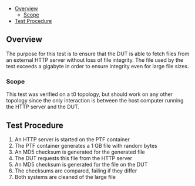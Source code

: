 - [Overview](#overview)
    - [Scope](#scope)
- [Test Procedure](#test-procedure)

## Overview
The purpose for this test is to ensure that the DUT is able to fetch files from an external HTTP server without loss of file integrity. The file used by the test exceeds a gigabyte in order to ensure integrity even for large file sizes.

### Scope
This test was verified on a t0 topology, but should work on any other topology since the only interaction is between the host computer running the HTTP server and the DUT.

## Test Procedure

1. An HTTP server is started on the PTF container
2. The PTF container generates a 1 GB file with random bytes
3. An MD5 checksum is generated for the generated file
4. The DUT requests this file from the HTTP server
5. An MD5 checksum is generated for the file on the DUT
6. The checksums are compared, failing if they differ
7. Both systems are cleaned of the large file